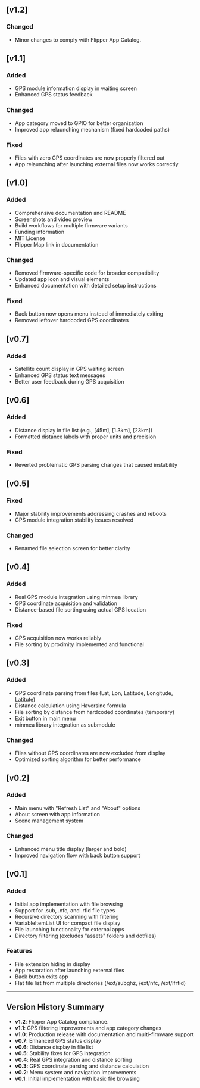 ## [v1.2]

### Changed
- Minor changes to comply with Flipper App Catalog.

## [v1.1]

### Added
- GPS module information display in waiting screen
- Enhanced GPS status feedback

### Changed
- App category moved to GPIO for better organization
- Improved app relaunching mechanism (fixed hardcoded paths)

### Fixed
- Files with zero GPS coordinates are now properly filtered out
- App relaunching after launching external files now works correctly

## [v1.0]

### Added
- Comprehensive documentation and README
- Screenshots and video preview
- Build workflows for multiple firmware variants
- Funding information
- MIT License
- Flipper Map link in documentation

### Changed
- Removed firmware-specific code for broader compatibility
- Updated app icon and visual elements
- Enhanced documentation with detailed setup instructions

### Fixed
- Back button now opens menu instead of immediately exiting
- Removed leftover hardcoded GPS coordinates

## [v0.7]

### Added
- Satellite count display in GPS waiting screen
- Enhanced GPS status text messages
- Better user feedback during GPS acquisition

## [v0.6]

### Added
- Distance display in file list (e.g., [45m], [1.3km], [23km])
- Formatted distance labels with proper units and precision

### Fixed
- Reverted problematic GPS parsing changes that caused instability

## [v0.5]

### Fixed
- Major stability improvements addressing crashes and reboots
- GPS module integration stability issues resolved

### Changed
- Renamed file selection screen for better clarity

## [v0.4]

### Added
- Real GPS module integration using minmea library
- GPS coordinate acquisition and validation
- Distance-based file sorting using actual GPS location

### Fixed
- GPS acquisition now works reliably
- File sorting by proximity implemented and functional

## [v0.3]

### Added
- GPS coordinate parsing from files (Lat, Lon, Latitude, Longitude, Latitute)
- Distance calculation using Haversine formula
- File sorting by distance from hardcoded coordinates (temporary)
- Exit button in main menu
- minmea library integration as submodule

### Changed
- Files without GPS coordinates are now excluded from display
- Optimized sorting algorithm for better performance

## [v0.2]

### Added
- Main menu with "Refresh List" and "About" options
- About screen with app information
- Scene management system

### Changed
- Enhanced menu title display (larger and bold)
- Improved navigation flow with back button support

## [v0.1]

### Added
- Initial app implementation with file browsing
- Support for .sub, .nfc, and .rfid file types
- Recursive directory scanning with filtering
- VariableItemList UI for compact file display
- File launching functionality for external apps
- Directory filtering (excludes "assets" folders and dotfiles)

### Features
- File extension hiding in display
- App restoration after launching external files
- Back button exits app
- Flat file list from multiple directories (/ext/subghz, /ext/nfc, /ext/lfrfid)

---

## Version History Summary

- **v1.2**: Flipper App Catalog compliance.
- **v1.1**: GPS filtering improvements and app category changes
- **v1.0**: Production release with documentation and multi-firmware support
- **v0.7**: Enhanced GPS status display
- **v0.6**: Distance display in file list
- **v0.5**: Stability fixes for GPS integration
- **v0.4**: Real GPS integration and distance sorting
- **v0.3**: GPS coordinate parsing and distance calculation
- **v0.2**: Menu system and navigation improvements
- **v0.1**: Initial implementation with basic file browsing
